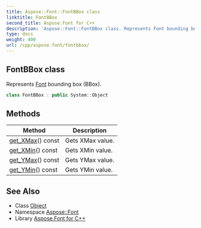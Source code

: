 ```yaml
---
title: Aspose::Font::FontBBox class
linktitle: FontBBox
second_title: Aspose.Font for C++
description: 'Aspose::Font::FontBBox class. Represents Font bounding box (BBox) in C++.'
type: docs
weight: 400
url: /cpp/aspose.font/fontbbox/
---
```

## FontBBox class


Represents [Font](../font/) bounding box (BBox).

```cpp
class FontBBox : public System::Object
```

## Methods

| Method | Description |
| --- | --- |
| [get_XMax](./get_xmax/)() const | Gets XMax value. |
| [get_XMin](./get_xmin/)() const | Gets XMin value. |
| [get_YMax](./get_ymax/)() const | Gets YMax value. |
| [get_YMin](./get_ymin/)() const | Gets YMin value. |
## See Also

* Class [Object](../../system/object/)
* Namespace [Aspose::Font](../)
* Library [Aspose.Font for C++](../../)
